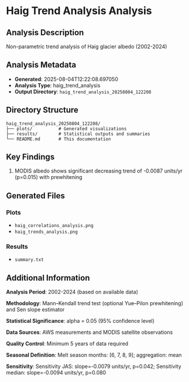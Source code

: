 # Haig Trend Analysis Analysis

## Analysis Description

Non-parametric trend analysis of Haig glacier albedo (2002-2024)

## Analysis Metadata

- **Generated**: 2025-08-04T12:22:08.697050
- **Analysis Type**: haig_trend_analysis
- **Output Directory**: `haig_trend_analysis_20250804_122208`

## Directory Structure

```
haig_trend_analysis_20250804_122208/
├── plots/          # Generated visualizations
├── results/        # Statistical outputs and summaries
└── README.md       # This documentation
```

## Key Findings

1. MODIS albedo shows significant decreasing trend of -0.0087 units/yr (p=0.015) with prewhitening

## Generated Files

### Plots
- `haig_correlations_analysis.png`
- `haig_trends_analysis.png`

### Results
- `summary.txt`

## Additional Information

**Analysis Period**: 2002-2024 (based on available data)

**Methodology**: Mann–Kendall trend test (optional Yue–Pilon prewhitening) and Sen slope estimator

**Statistical Significance**: alpha = 0.05 (95% confidence level)

**Data Sources**: AWS measurements and MODIS satellite observations

**Quality Control**: Minimum 5 years of data required

**Seasonal Definition**: Melt season months: [6, 7, 8, 9]; aggregation: mean

**Sensitivity**: Sensitivity JAS: slope=-0.0079 units/yr, p=0.042; Sensitivity median: slope=-0.0094 units/yr, p=0.080

